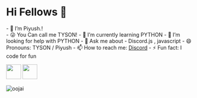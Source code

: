 <h1> Hi Fellows 👋 </h1>
- 🔭 I’m Piyush.!<br>
- 😜 You Can call me TYSON!
- 🌱 I’m currently learning PYTHON
- 🤔 I’m looking for help with PYTHON
- 💬 Ask me about - Discord.js , javascript
- 😄 Pronouns: TYSON / Piyush
- 📫 How to reach me: <a href="https://discord.gg/vEsP8vz2DR">Discord</a> 
- ⚡ Fun fact: I code for fun
<br>
<p><img src="https://i.imgur.com/wSTFkRM.png" width="40" height="40">    <img src="https://www.freepnglogos.com/uploads/javascript-png/javascript-vector-logo-yellow-png-transparent-javascript-vector-12.png" width="40" height="40"></p>

<p align="left"> <img src="https://komarev.com/ghpvc/?username=TysonOP&label=Profile%20views&color=0e75b6&style=flat" alt="oojai" /> </p>
